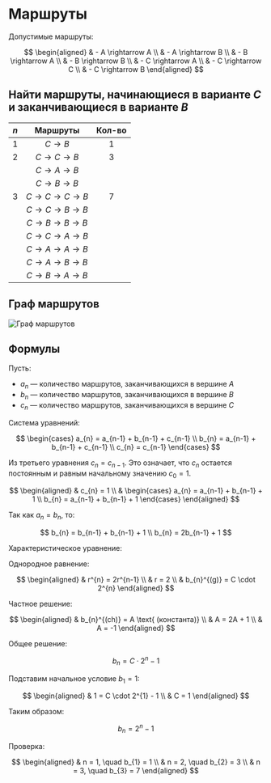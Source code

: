 # Маршруты

Допустимые маршруты:

$$
\begin{aligned}
& - A \rightarrow A \\
& - A \rightarrow B \\
& - B \rightarrow A \\
& - B \rightarrow B \\
& - C \rightarrow A \\
& - C \rightarrow C \\
& - C \rightarrow B
\end{aligned}
$$

## Найти маршруты, начинающиеся в варианте $C$ и заканчивающиеся в варианте $B$

| $n$ | Маршруты                      | Кол-во |
| :---: | :----------------------------: | :---: |
| 1    | $C \rightarrow B$             | 1     |
| 2    | $C \rightarrow C \rightarrow B$ | 3     |
|      | $C \rightarrow A \rightarrow B$ |       |
|      | $C \rightarrow B \rightarrow B$ |       |
| 3    | $C \rightarrow C \rightarrow C \rightarrow B$ |  7    |
|      | $C \rightarrow C \rightarrow B \rightarrow B$ |       |
|      | $C \rightarrow B \rightarrow B \rightarrow B$ |       |
|      | $C \rightarrow C \rightarrow A \rightarrow B$ |       |
|      | $C \rightarrow A \rightarrow A \rightarrow B$ |       |
|      | $C \rightarrow A \rightarrow B \rightarrow B$ |       |
|      | $C \rightarrow B \rightarrow A \rightarrow B$ |       |

## Граф маршрутов

![Граф маршрутов](https://i.ibb.co/9hNmvXZ/2024-12-04-160028.png)

## Формулы

Пусть:
- $a_{n}$ — количество маршрутов, заканчивающихся в вершине $A$
- $b_{n}$ — количество маршрутов, заканчивающихся в вершине $B$
- $c_{n}$ — количество маршрутов, заканчивающихся в вершине $C$

Система уравнений:

$$
\begin{cases}
a_{n} = a_{n-1} + b_{n-1} + c_{n-1} \\
b_{n} = a_{n-1} + b_{n-1} + c_{n-1} \\
c_{n} = c_{n-1}
\end{cases}
$$


Из третьего уравнения $c_{n} = c_{n-1}$. Это означает, что $c_{n}$ остается постоянным и равным начальному значению $c_{0} = 1$.

$$
\begin{aligned}
& c_{n} = 1 \\
& \begin{cases}
a_{n} = a_{n-1} + b_{n-1} + 1 \\
b_{n} = a_{n-1} + b_{n-1} + 1
\end{cases}
\end{aligned}
$$

Так как $a_{n} = b_{n}$, то:

$$
b_{n} = b_{n-1} + b_{n-1} + 1 \\
b_{n} = 2b_{n-1} + 1
$$

Характеристическое уравнение:

Однородное равнение:

$$
\begin{aligned}
& r^{n} = 2r^{n-1} \\
& r = 2 \\
& b_{n}^{(g)} = C \cdot 2^{n}
\end{aligned}
$$

Частное решение:

$$
\begin{aligned}
& b_{n}^{(ch)} = A \text{ (константа)} \\
& A = 2A + 1 \\
& A = -1
\end{aligned}
$$

Общее решение:

$$
b_{n} = C \cdot 2^{n} - 1
$$

Подставим начальное условие $b_{1} = 1$:

$$
\begin{aligned}
& 1 = C \cdot 2^{1} - 1 \\
& C = 1
\end{aligned}
$$

Таким образом:

$$
b_{n} = 2^{n} - 1
$$

Проверка:

$$
\begin{aligned}
& n = 1, \quad b_{1} = 1 \\
& n = 2, \quad b_{2} = 3 \\
& n = 3, \quad b_{3} = 7
\end{aligned}
$$
